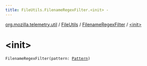 ```yaml
---
title: FileUtils.FilenameRegexFilter.<init> - 
---
```


[org.mozilla.telemetry.util](../../index.html) / [FileUtils](../index.html) / [FilenameRegexFilter](index.html) / [&lt;init&gt;](./-init-.html)

# &lt;init&gt;

`FilenameRegexFilter(pattern: `[`Pattern`](http://docs.oracle.com/javase/6/docs/api/java/util/regex/Pattern.html)`)`